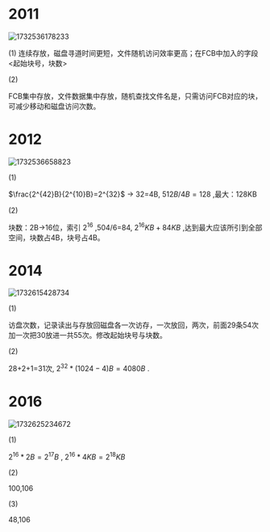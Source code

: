 # 2011
![1732536178233](https://github.com/user-attachments/assets/5dbb493c-d936-4db7-a65e-eb2d1abc05b6)

(1)
  连续存放，磁盘寻道时间更短，文件随机访问效率更高；在FCB中加入的字段<起始块号，块数>
  
(2)
    
FCB集中存放，文件数据集中存放，随机查找文件名是，只需访问FCB对应的块，可减少移动和磁盘访问次数。

# 2012

![1732536658823](https://github.com/user-attachments/assets/20c25591-fe48-4903-9ba7-c21b91e0ed0d)

(1)
	
 $\frac{2^{42}B}{2^{10}B}=2^{32}$   -> 32=4B, $512B/4B=128$ ,最大：128KB
 
(2)

块数：2B->16位，索引 $2^{16}$ ,504/6=84, $2^{16}KB+84KB$ ,达到最大应该所引到全部空间，块数占4B，块号占4B。
# 2014
![1732615428734](https://github.com/user-attachments/assets/e591628d-3437-49da-a41f-964339439924)

(1)

访盘次数，记录读出与存放回磁盘各一次访存，一次放回，两次，前面29条54次加一次把30放进一共55次。修改起始块号与块数。

(2)

 28+2+1=31次, $2^{32}*(1024-4)B=4080B$ .
 # 2016
 ![1732625234672](https://github.com/user-attachments/assets/7dbdceed-fde9-4a6d-af01-b95b45ad5bfd)

(1)

$2^{16}*2B=2^{17}B$ , $2^{16}*4KB=2^{18}KB$

(2)

100,106

(3)

48,106

